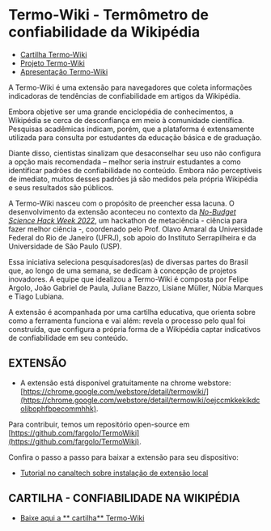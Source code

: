 # Termo-Wiki - Termômetro de confiabilidade da Wikipédia

* [Cartilha Termo-Wiki](./cartilha.md)
* [Projeto Termo-Wiki](./projeto.md)
* [Apresentação Termo-Wiki](./hackweek)

A Termo-Wiki é uma extensão para navegadores que coleta informações indicadoras de tendências de confiabilidade em artigos da Wikipédia.

Embora objetive ser uma grande enciclopédia de conhecimentos, a Wikipédia se cerca de desconfiança em meio à comunidade científica. Pesquisas acadêmicas indicam, porém, que a plataforma é extensamente utilizada para consulta por estudantes da educação básica e de graduação.  

Diante disso, cientistas sinalizam que desaconselhar seu uso não configura a opção mais recomendada – melhor seria instruir estudantes a como identificar padrões de confiabilidade no conteúdo. Embora não perceptíveis de imediato, muitos desses padrões já são medidos pela própria Wikipédia e seus resultados são públicos. 

A Termo-Wiki nasceu com o propósito de preencher essa lacuna. O desenvolvimento da extensão aconteceu no contexto da _[No-Budget Science Hack Week 2022](https://www.reprodutibilidade.bio.br/no-budget-science-hack-week-2022)_, um hackathon de metaciência - ciência para fazer melhor ciência -, coordenado pelo Prof. Olavo Amaral da Universidade Federal do Rio de Janeiro (UFRJ), sob apoio do Instituto Serrapilheira e da Universidade de São Paulo (USP). 

Essa iniciativa seleciona pesquisadores(as) de diversas partes do Brasil que, ao longo de uma semana, se dedicam à concepção de projetos inovadores. A equipe que idealizou a Termo-Wiki é composta por Felipe Argolo, João Gabriel de Paula, Juliane Bazzo, Lisiane Müller, Núbia Marques e Tiago Lubiana.

A extensão é acompanhada por uma cartilha educativa, que orienta sobre como a ferramenta funciona e vai além: revela o processo pelo qual foi construída, que configura a própria forma de a Wikipédia captar indicativos de confiabilidade em seu conteúdo.  

## EXTENSÃO

* A extensão está disponível gratuitamente na chrome webstore:[https://chrome.google.com/webstore/detail/termowiki/](https://chrome.google.com/webstore/detail/termowiki/oejccmkkekikdcoljbophfbpecommhhk).

Para contribuir, temos um repositório open-source em [https://github.com/fargolo/TermoWiki](https://github.com/fargolo/TermoWiki). 

Confira o passo a passo para baixar a extensão para seu dispositivo:

* [Tutorial no canaltech sobre instalação de extensão local](https://canaltech.com.br/navegadores/como-instalar-extensao-no-google-chrome-manualmente/)

## CARTILHA - CONFIABILIDADE NA WIKIPÉDIA
* [Baixe aqui a ** cartilha** Termo-Wiki](./cartilha.md)
